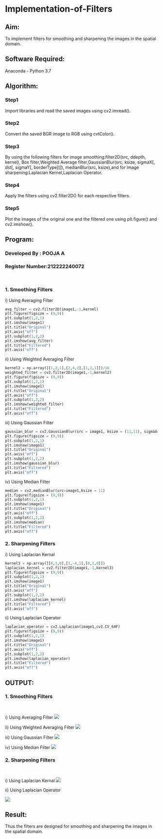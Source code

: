 # Implementation-of-Filters
## Aim:
To implement filters for smoothing and sharpening the images in the spatial domain.

## Software Required:
Anaconda - Python 3.7

## Algorithm:
### Step1

Import libraries and read the saved images using cv2.imread().

### Step2

Convert the saved BGR image to RGB using cvtColor().

### Step3

By using the following filters for image smoothing:filter2D(src, ddepth, kernel), Box filter,Weighted Average filter,GaussianBlur(src, ksize, sigmaX[, dst[, sigmaY[, borderType]]]), medianBlur(src, ksize),and for image sharpening:Laplacian Kernel,Laplacian Operator.

### Step4

Apply the filters using cv2.filter2D() for each respective filters.

### Step5

Plot the images of the original one and the filtered one using plt.figure() and cv2.imshow().

## Program: 
### Developed By   : POOJA A
### Register Number:212222240072
</br>

### 1. Smoothing Filters

i) Using Averaging Filter
```Python
avg_filter = cv2.filter2D(image1,-1,kernel)
plt.figure(figsize = (9,9))
plt.subplot(1,2,1)
plt.imshow(image1)
plt.title("Original")
plt.axis("off")
plt.subplot(1,2,2)
plt.imshow(avg_filter)
plt.title("Filtered")
plt.axis("off")
```
ii) Using Weighted Averaging Filter
```Python
kernel2 = np.array([[1,2,1],[2,4,2],[1,2,1]])/16
weighted_filter = cv2.filter2D(image1,-1,kernel2)
plt.figure(figsize = (9,9))
plt.subplot(1,2,1)
plt.imshow(image1)
plt.title("Original")
plt.axis("off")
plt.subplot(1,2,2)
plt.imshow(weighted_filter)
plt.title("Filtered")
plt.axis("off")
```
iii) Using Gaussian Filter
```Python
gaussian_blur = cv2.GaussianBlur(src = image1, ksize = (11,11), sigmaX=0, sigmaY=0)
plt.figure(figsize = (9,9))
plt.subplot(1,2,1)
plt.imshow(image1)
plt.title("Original")
plt.axis("off")
plt.subplot(1,2,2)
plt.imshow(gaussian_blur)
plt.title("Filtered")
plt.axis("off")
```

iv) Using Median Filter
```Python
median = cv2.medianBlur(src=image1,ksize = 11)
plt.figure(figsize = (9,9))
plt.subplot(1,2,1)
plt.imshow(image1)
plt.title("Original")
plt.axis("off")
plt.subplot(1,2,2)
plt.imshow(median)
plt.title("Filtered")
plt.axis("off")
```

### 2. Sharpening Filters
i) Using Laplacian Kernal
```Python
kernel3 = np.array([[0,1,0],[1,-4,1],[0,1,0]])
laplacian_kernel = cv2.filter2D(image1,-1,kernel3)
plt.figure(figsize = (9,9))
plt.subplot(1,2,1)
plt.imshow(image1)
plt.title("Original")
plt.axis("off")
plt.subplot(1,2,2)
plt.imshow(laplacian_kernel)
plt.title("Filtered")
plt.axis("off")
```
ii) Using Laplacian Operator
```Python
laplacian_operator = cv2.Laplacian(image1,cv2.CV_64F)
plt.figure(figsize = (9,9))
plt.subplot(1,2,1)
plt.imshow(image1)
plt.title("Original")
plt.axis("off")
plt.subplot(1,2,2)
plt.imshow(laplacian_operator)
plt.title("Filtered")
plt.axis("off")
```

## OUTPUT:
### 1. Smoothing Filters
</br>

i) Using Averaging Filter
![](Ai.png)

ii) Using Weighted Averaging Filter
![](Wi.png)

iii) Using Gaussian Filter
![](Gi.png)

iv) Using Median Filter
![](Mi.png)

### 2. Sharpening Filters
</br>

i) Using Laplacian Kernal
![](Li.png)

ii) Using Laplacian Operator

![](Lo.png)

## Result:
Thus the filters are designed for smoothing and sharpening the images in the spatial domain.
